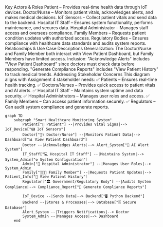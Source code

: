 Key Actors & Roles
Patient – Provides real-time health data through IoT devices.
Doctor/Nurse – Monitors patient vitals, acknowledges alerts, and makes medical decisions.
IoT Sensors – Collect patient vitals and send data to the backend.
Hospital IT Staff – Ensures system functionality, performs maintenance, and secures data.
Hospital Administrator – Manages staff access and oversees compliance.
Family Members – Requests patient condition updates with authorized access.
Regulatory Bodies – Ensures compliance with healthcare data standards and audits system reports.
Relationships & Use Case Descriptions
Generalization: The Doctor/Nurse and Family Member both interact with View Patient Dashboard, but Family Members have limited access.
Inclusion:
"Acknowledge Alerts" includes "View Patient Dashboard" since doctors must check data before responding.
"Generate Compliance Reports" includes "View Patient History" to track medical trends.
Addressing Stakeholder Concerns
This diagram aligns with Assignment 4 stakeholder needs: ✅ Patients – Ensures real-time health tracking.
✅ Doctors/Nurses – Provides quick access to patient vitals and AI alerts.
✅ Hospital IT Staff – Maintains system uptime and data security.
✅ Hospital Administrators – Manages user roles and access.
✅ Family Members – Can access patient information securely.
✅ Regulators – Can audit system compliance and generate reports.
```mermaid
graph TD
    subgraph "Smart Healthcare Monitoring System"
        Patient["🧑 Patient"] --|Provides Vital Signs|--> IoT_Device["📟 IoT Sensors"]
        Doctor["👨‍⚕️ Doctor/Nurse"] --|Monitors Patient Data|--> Dashboard["📊 View Patient Dashboard"]
        Doctor --|Acknowledges Alerts|--> Alert_System["🚨 AI Alert System"]
        IT_Staff["💻 Hospital IT Staff"] --|Maintains System|--> System_Admin["⚙️ System Configuration"]
        Admin["🏥 Hospital Administrator"] --|Manages User Roles|--> System_Admin
        Family["👨‍👩‍👧 Family Member"] --|Requests Patient Updates|--> Patient_Info["📄 View Patient History"]
        Regulator["🏛️ Government/Regulatory Body"] --|Audits System Compliance|--> Compliance_Report["📜 Generate Compliance Reports"]

        IoT_Device --|Sends Data|--> Backend["🖥️ Python Backend"]
        Backend --|Stores & Processes|--> Database["🗄️ Secure Database"]
        Alert_System --|Triggers Notifications|--> Doctor
        System_Admin --|Manages Access|--> Dashboard
    end


